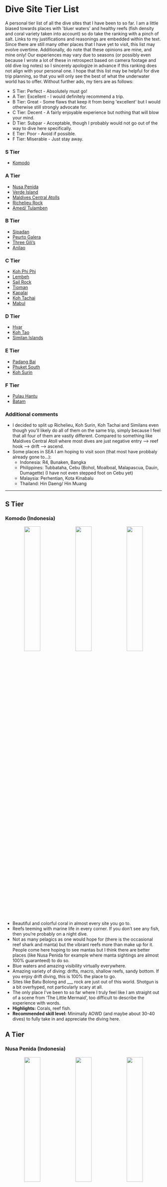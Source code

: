 # Dive Site Tier List

A personal tier list of all the dive sites that I have been to so far. I am a little biased towards places with 'bluer waters' and healthy reefs (fish density and coral variety taken into account) so do take the ranking with a pinch of salt. Links to my justifications and reasonings are embedded within the text. Since there are still many other places that I have yet to visit, this list may evolve overtime. Additionally, do note that these opinions are mine, and mine only! Our experiences may vary due to seasons (or possibly even because I wrote a lot of these in retrospect based on camera footage and old dive log notes) so I sincerely apologize in advance if this ranking does not align with your personal one. I hope that this list may be helpful for dive trip planning, so that you will only see the best of what the underwater world has to offer. Without further ado, my tiers are as follows:

- S Tier: Perfect - Absolutely must go!
- A Tier: Excellent - I would definitely recommend a trip.
- B Tier: Great - Some flaws that keep it from being 'excellent' but I would otherwise still strongly advocate for.
- C Tier: Decent - A fairly enjoyable experience but nothing that will blow your mind.
- D Tier: Subpar - Acceptable, though I probably would not go out of the way to dive here specifically.
- E Tier: Poor - Avoid if possible. 
- F Tier: Miserable - Just stay away.
  
### S Tier
- [Komodo](#komodo-indonesia) 

### A Tier
- [Nusa Penida](#nusa-penida-indonesia)
- [Verde Island](#verde-island-philippines)
- [Maldives Central Atolls](#maldives-central-atolls-maldives)
- [Richelieu Rock](#richelieu-rock-thailand)
- [Amed/ Tulamben](#amed-tulamben-indonesia)

### B Tier
- [Sipadan](#sipadan-malaysia)
- [Peurto Galera](#peurto-galera-philippines)
- [Three Gili’s](#three-gilis-indonesia)
- [Anilao](#anilao-philippines)

### C Tier
- [Koh Phi Phi](#koh-phi-phi-thailand)
- [Lembeh](#lembeh-indonesia)
- [Sail Rock](#sail-rock-thailand)
- [Tioman](#tioman-malaysia)
- [Kapalai](#kapalai-malaysia)
- [Koh Tachai](#koh-tachai-thailand)
- [Mabul](#mabul-malaysia)

### D Tier
- [Hvar](#hvar-croatia)
- [Koh Tao](#koh-tao-thailand)
- [Similan Islands](#similan-islands-thailand)

### E Tier
- [Padang Bai](#padang-bai-indonesia)
- [Phuket South](#phuket-south-thailand)
- [Koh Surin](#koh-surin-thailand)

### F Tier
- [Pulau Hantu](#pulau-hantu-singapore)
- [Batam](#batam-indonesia)

### Additional comments
- I decided to split up Richelieu, Koh Surin, Koh Tachai and Similans even though you'll likely do all of them on the same trip, simply because I feel that all four of them are vastly different. Compared to something like Maldives Central Atoll where most dives are just negative entry --> reef hook --> drift --> ascend. 
- Some places in SEA I am hoping to visit soon (that most have probbaly already gone to...):
    - Indonesia: R4, Bunaken, Bangka
    - Philippines: Tubbataha, Cebu (Bohol, Moalboal, Malapascua, Dauin, Dumagette) (I have not even stepped foot on Cebu yet)
    - Malaysia: Perhentian, Kota Kinabalu
    - Thailand: Hin Daeng/ Hin Muang

---

## S Tier
### Komodo (Indonesia)
<p align="middle">
  <img src="https://github.com/AnzelleL23/bubbles/raw/main/images/komodo_1.jpg" width="32%" />
  <img src="https://github.com/AnzelleL23/bubbles/raw/main/images/komodo_2.jpg" width="32%" /> 
  <img src="https://github.com/AnzelleL23/bubbles/raw/main/images/komodo_3.jpg" width="32%" />
</p>

- Beautiful and colorful coral in almost every site you go to.
- Reefs teeming with marine life in every corner. If you don’t see any fish, then you’re probably on a night dive.
- Not as many pelagics as one would hope for (there is the occasional reef shark and manta) but the vibrant reefs more than make up for it. People come here hoping to see mantas but I think there are better places (like Nusa Penida for example where manta sightings are almost 100% guaranteed) to do so.
- Blue waters and amazing visibility virtually everywhere. 
- Amazing variety of diving: drifts, macro, shallow reefs, sandy bottom. If you enjoy drift diving, this is 100% the place to go.
- Sites like Batu Bolong and ___ rock are just out of this world. Shotgun is a bit overhyped, not particularly scary at all. 
- The only place I’ve been to so far where I truly feel like I am straight out of a scene from ‘The Little Mermaid’, too difficult to describe the experience with words.
- **Highlights:** Corals, reef fish.
- **Recommended skill level:** Minimally AOWD (and maybe about 30-40 dives) to fully take in and appreciate the diving here. 
  
## A Tier
### Nusa Penida (Indonesia)
<p align="middle">
  <img src="https://github.com/AnzelleL23/bubbles/raw/main/images/penida_1.jpg" width="32%" />
  <img src="https://github.com/AnzelleL23/bubbles/raw/main/images/penida_3.jpg" width="32%" /> 
  <img src="https://github.com/AnzelleL23/bubbles/raw/main/images/penida_2.jpg" width="32%" />
</p>

- Impeccable visibility at crystal bay/ northern sites, I'd estimate the visibility to be around 30m+.
- Almost guaranteed manta sightings in the South + one of the few places in SEA to hunt for the mola mola.
- Corals are bountiful and healthy, especially in Crystal Bay/ sites close to Nusa Lembobgan. The slopes are full of color, all the way into the deep.
- Only not S Tier because apart from the aforementioned pelagics, there is surprisingly few fish, bar a few spots.
- Decent amount of current which can be quite challenging but overall still manageable... though there are many horror stories online of people getting washed away here.
- Mola's shallow up only during the cold season (Jul-Oct?) so be prepared for some freezing temperatures if you're planning to visit around this time - the lowest temperature recorded on my dive computer was 16 degrees Celcius.
- Currents + low water temperature is a surefire way to burn through your tank...
- **Highlights:** Mola mola, Manta rays, corals.
- **Recommended skill level:** AOWD, otherwise you won't be seeing anything here at all since all the dive sites are quite deep.

### Verde Island (Philippines)
<p align="middle">
  <img src="https://github.com/AnzelleL23/bubbles/raw/main/images/verde_1.jpg" width="32%" />
  <img src="https://github.com/AnzelleL23/bubbles/raw/main/images/verde_2.jpg" width="32%" /> 
  <img src="https://github.com/AnzelleL23/bubbles/raw/main/images/verde_3.jpg" width="32%" />
</p>

- Very near Peurto Galera but decided to rank it separately since it is often marketed as a separate day trip destination
- This place is full of coral and marine life, some of the most outside of Komodo, maybe even comparable to some degree.
- Possible pelagic sightings around the pinnacle too.
- Unfortunately, the visibility is only decent, not fantastic. Then again, perhaps it is seasonal so this is subjected to change.
- The currents here are also extremely erratic and can be quite dangerous, probably the only place where I experienced pretty drastic up/ down currents.
- Verde Island may have more fish than Nusa Penida but the latter has significantly better visibility. 
- **Highlights:** Corals, reef fish.
- **Recommended skill level:** AOWD (I'm not sure if shops will even bring you here without) and maybe 40-50 dives, I genuinely felt a bit scared here. 

### Maldives Central Atolls (Maldives)
<p align="middle">
  <img src="https://github.com/AnzelleL23/bubbles/raw/main/images/maldives_1.jpg" width="32%" />
  <img src="https://github.com/AnzelleL23/bubbles/raw/main/images/maldives_2.jpg" width="32%" /> 
  <img src="https://github.com/AnzelleL23/bubbles/raw/main/images/maldives_3.jpg" width="32%" />
</p>

- Difficult to rank every single atoll individually so I just grouped everything together as one.
- Pelagic paradise, black/ white tips on virtually every dive.
- Chance to get very very close to nurse sharks and mantas.
- Water was blue and visibility was generally great, though it was poorer at some of the deeper channel diving sites if I remember correctly.
- Not ranked higher only because some places had massively bleached corals which is quite unfortunate. 
- Perfect for the 'big stuff' and drift diving.
- **Highlights:** Sharks (all kinds), Manta rays.
- **Recommended skill level:** AOWD + 50 dives (minimum requirement for most Central Atolls LOB's) + Nitrox.

### Richelieu Rock (Thailand)
<p align="middle">
  <img src="https://github.com/AnzelleL23/bubbles/raw/main/images/richelieu_1.jpg" width="32%" />
  <img src="https://github.com/AnzelleL23/bubbles/raw/main/images/richelieu_2.jpg" width="32%" /> 
  <img src="https://github.com/AnzelleL23/bubbles/raw/main/images/richelieu_3.jpg" width="32%" />
</p>

- The only dive site in Thailand (that I’ve been to so far) where it genuinely feels like you’re diving in a fish tank.
- Thousands upon thousands of schooling fishes all around you with great coral patches around the pinnacle.
- Saw a couple of barracuda but unfortunately, no barracuda tornado. 
- Visibility was great for the most part but dropped quite a bit at certain locations when cold currents came.
- Ranked lower than Verde island since the aforementioned site simply has much more coral though fish wise, this is hard to beat. 
- Possibly the best site in Thailand (that I have been to) especially since Thailand diving is only OK at best.
- **Highlights:** Glass fish.
- **Recommended skill level:** Unsure, not particularly beginner friendly since currents can be a little wild. 

### Amed/ Tulamben (Indonesia)
<p align="middle">
  <img src="https://github.com/AnzelleL23/bubbles/raw/main/images/amed_1.jpg" width="32%" />
  <img src="https://github.com/AnzelleL23/bubbles/raw/main/images/amed_2.jpg" width="32%" /> 
  <img src="https://github.com/AnzelleL23/bubbles/raw/main/images/amed_3.jpg" width="32%" />
</p>

- Grouped these two together since they are fairly similar in terms of marine life/ diving conditions.
- Fantastic blend of macro and coral diving. 
- The blue waters, clear visibility and fairly calm conditions make for very comfortable diving.
- Fire corals and shore entry kinda blows though.
- The legendary USAT liberty wreck with its abundance of critters living around/ inside is truly a sight to behold.
- One of my personal favourite in terms of ease of accessibility, cost and relaxation but only loses to those above due to having a lower density of fish and coral.
- The car ride here can be a pain though, especially admist the Bali traffic jams. 
- **Highlights:** Frogfish, nudibranch, muck etc.
- **Recommended skill level:** Beginner friendly.
  
## B Tier
### Sipadan (Malaysia)
<p align="middle">
  <img src="https://github.com/AnzelleL23/bubbles/raw/main/images/sipadan_1.jpg" width="32%" />
  <img src="https://github.com/AnzelleL23/bubbles/raw/main/images/sipadan_2.jpg" width="32%" /> 
  <img src="https://github.com/AnzelleL23/bubbles/raw/main/images/sipadan_3.jpg" width="32%" />
</p>

- Probably my most controversial ranking in this list.
- Excellent place to see schools of bump head parrot fish and jackfish/ barracuda tornadoes.
- Water was blue and clear for the most part.
- Good reefs and decent marine life.
- However, I must admit that it is a little overrated in a sense that is it not the 'best diving site in the world'. Granted, this title was bestowed decades ago but many fish have clearly left the area since.
- The small size of Sipadan also means that you can explore the whole area in about 2 dives.
- I think the limited daily diving permits give an illusion of Sipadan being the crown jewel of diving.
- I feel that those in the A tier have a bit more to offer.
- Putting Richelieu Rock above Sipadan may be a travesty to some but the fish density at Richelieu is simply too high to ignore. 
- I still recommend a trip here because it is indeed an extremely beautiful site, just that the hype is a little overblown and that the dives are not cheap at all.
- **Highlights:** Bumphead parrotfish, Barracuda/ Jackfish tornadoes, occasional pelagic.
- **Recommended skill level:** AOWD.
  
### Peurto Galera (Philippines)
<p align="middle">
  <img src="https://github.com/AnzelleL23/bubbles/raw/main/images/peurto_1.jpg" width="32%" />
  <img src="https://github.com/AnzelleL23/bubbles/raw/main/images/peurto_2.jpg" width="32%" /> 
  <img src="https://github.com/AnzelleL23/bubbles/raw/main/images/peurto_3.jpg" width="32%" />
</p>

- Huge variety of diving, all within 15 mins boat ride. 
- Incredibly healthy and colorful coral at the sites just east of Sabang beach.
- Good macro and marine life all around, healthy corals even at areas very close to civilisation.
- Gentle drifts at some sites with shallow coral for some awesome drift diving.
- Hampered by slightly greenish waters (visibility is still decent but I have a strong bias for blue waters) and absence of schooling fish.
- **Highlights:** Soft coral, saw my first stargazer here too.
- **Recommended skill level:** Beginner friendly.

### Three Gili’s (Indonesia)
<p align="middle">
  <img src="https://github.com/AnzelleL23/bubbles/raw/main/images/gili_1.jpg" width="32%" />
  <img src="https://github.com/AnzelleL23/bubbles/raw/main/images/gili_2.jpg" width="32%" /> 
  <img src="https://github.com/AnzelleL23/bubbles/raw/main/images/gili_3.jpg" width="32%" />
</p>

- I shall preface by saying that if Scoot wasn't charging upwards of $600 for SIN-LOP flights, I'd be coming here a lot more. 
- A personal favourite of mine in terms of a holistic dive holiday.
- There are sites with brilliant coral and pelagics (which comes with more currents), then there are those with gentle topography for macro hunting.
- Water temperature is perfect, visibility and colour are excellent.
- I would even claim to some extent that it feels like a 'discount Komodo', in terms of coral and water.
- The only reason why I cannot rank it higher than anything that came before, is because there is an entire passage (I can’t remember where exactly… perhaps on the West of Gili Air) covered in broken and dead coral from past dynamite fishing practices. It is like swimming in a coral graveyard which felt quite sad.
- Nevertheless, turtles galore, coral health (only considering those alive) and the water quality is enough for me to consider it as one of my top picks for a good diving holiday.
- Ultimately ranked Peurto Galera (PG) higher only because PG has higher critter density.
- **Highlights:** Coral (if not blown up), Turtles, occasional Pelagics.
- **Recommended skill level:** Beginner friendly. Be wary of Shark Point though, it is an extremely gorgeous site but currents can be strong. 
  
### Anilao: (Philippines)
<p align="middle">
  <img src="https://github.com/AnzelleL23/bubbles/raw/main/images/anilao_1.jpg" width="32%" />
  <img src="https://github.com/AnzelleL23/bubbles/raw/main/images/anilao_2.jpg" width="32%" /> 
  <img src="https://github.com/AnzelleL23/bubbles/raw/main/images/anilao_3.jpg" width="32%" />
</p>

- The ease of accessibility to dive sites is a huge plus.
- The variability of scenery is quite astounding, from sandy bottom to coral gardens and even some coral walls.
- Great variety of nudibranch, which are also easy to spot.
- The dive sites across the straits at Maricaban island are really beautiful as well... visibility there is better too if I recall correctly. 
- I found it hard to compare a macro area against 'regular destinations' so I’m still not entire sure where it should belong.
- I think the easy diving and comfortable conditions made it quite enjoyable overall, landing it at the final spot in B tier. 
- **Highlights:** Nudibranch, Harlequin shrimp, muck etc.
- **Recommended skill level:** AOWD + nitrox. The dive sites are generally easy but I don't think beginners will enjoy muck diving. 
  
## C Tier
### Koh Phi Phi (Thailand)
<p align="middle">
  <img src="https://github.com/AnzelleL23/bubbles/raw/main/images/phiphi_1.jpg" width="32%" />
  <img src="https://github.com/AnzelleL23/bubbles/raw/main/images/phiphi_2.jpg" width="32%" /> 
  <img src="https://github.com/AnzelleL23/bubbles/raw/main/images/phiphi_3.jpg" width="32%" />
</p>

- There is quite a lot of marine life and corals around the islands.
- I’ve spotted a number of pelagics during my dives here (sharks and rays), albeit very briefly.
- Sizeable variety of nudibranch around here too, though I find them to be a little smaller than other places I’ve been to. 
- The topography around the Bida islands is also interesting.
- Looking at some of the pictures I took, Koh Phi Phi does seem very nice.
- The truth is that the water at some places can be very green, reducing overall enjoyment.
- **Highlights:** Nudibranch, occasional pelagic, squids.
- **Recommended skill level:** Beginner friendly. 
  
### Lembeh (Indonesia)
<p align="middle">
  <img src="https://github.com/AnzelleL23/bubbles/raw/main/images/lembeh_1.jpg" width="32%" />
  <img src="https://github.com/AnzelleL23/bubbles/raw/main/images/lembeh_2.jpg" width="32%" /> 
  <img src="https://github.com/AnzelleL23/bubbles/raw/main/images/lembeh_3.jpg" width="32%" />
</p>

- Another ranking which some may find extremely controversial.
- Even though it’s often heralded as the 'muck diving capital of the world', there were periods of up to 20 mins where my camera would be off and all I'd see were just endless fields of sand. 
- Not ranked higher because the of the aforementioned disappointments and the fact that the diving here is generally quite expensive.
- Not ranked lower because the water has surprisingly good visibility for a muck site, presence of some very unique critters and ease of diving (no current, little if any).
- Perhaps I went too early during the high season so I’ll definitely make a second visit and update the tier list. 
- I prefer Anilao over Lembeh since the former has much better water conditions, with more interesting topography. 
- **Highlights:** Nudibranch, octopus, muck etc.
- **Recommended skill level:** AOWD (similar justification with Anilao).
  
### Sail Rock (Thailand)
<p align="middle">
  <img src="https://github.com/AnzelleL23/bubbles/raw/main/images/sailrock_1.jpg" width="32%" />
  <img src="https://github.com/AnzelleL23/bubbles/raw/main/images/sailrock_2.jpg" width="32%" /> 
  <img src="https://github.com/AnzelleL23/bubbles/raw/main/images/sailrock_3.jpg" width="32%" />
</p>

- Similar case with Verde Island/ Peurto Galera, I decided to rank this site separately since it is some distance from Koh Tao/ Koh Samui.
- Quite similar to Richelieu rock in terms of topography and marine life.
- Maybe less fish than at Richelieu.
- While it has similar highs to Richelieu rock, the lows are much lower. The visibility at some parts were less than 2m, making it impossible to fully appreciate the schooling fish.
- Doesn’t help that this dive site is usually packed to the gills with divers since the window to dive here is quite small.
- Still worth a trip but not as relaxing or as remarkable as other sites ranked higher in the list.
- In fact, if you are in Koh Tao, I think diving the pinnacles around Koh Tao would save you significant money and effort, for about 80% the experience.
- Some Sail Rock footage online look infinitely different from what I experienced so maybe I will give this place another shot in the future.
- **Highlights:** Reef fish.
- **Recommended skill level:** AOWD.
  
### Tioman (Malaysia)
<p align="middle">
  <img src="https://github.com/AnzelleL23/bubbles/raw/main/images/tioman_1.jpg" width="32%" />
  <img src="https://github.com/AnzelleL23/bubbles/raw/main/images/tioman_2.jpg" width="32%" /> 
  <img src="https://github.com/AnzelleL23/bubbles/raw/main/images/tioman_3.jpg" width="32%" />
</p>

- The closest decent dive destination to Singapore!
- I feel that the sites further away from the Tioman i.e. the islands around Labas are actually very nice. The waters can have visibility of 15-20m sometimes, with interesting topography for some swim throughs.
- Renggis is also a fantastic site with good coral and almost guaranteed turtle sightings. Occasional pelagic sightings here too.
- That being said, apart from these few sites, majority of the ground surface is still sandy bottom, with almost zero macro life to make up for it. 
- The lack of coral or vibrant marine life at most spots lands it in this position.
- At least the water can be blue at some places and it is still the most accessible place for weekend diving.
- **Highlights:** OK corals, near to SG.
- **Recommended skill level:** Beginner friendly. 
  
### Kapalai (Malaysia)
<p align="middle">
  <img src="https://github.com/AnzelleL23/bubbles/raw/main/images/kapalai_1.jpg" width="32%" />
  <img src="https://github.com/AnzelleL23/bubbles/raw/main/images/kapalai_2.jpg" width="32%" /> 
  <img src="https://github.com/AnzelleL23/bubbles/raw/main/images/kapalai_3.jpg" width="32%" />
</p>

- While there is the one site called Little Okinawa which reminds me a lot of Nusa Penida and Komodo, the other parts of Kapalai are rather dull and uninteresting.
- There is decent coral but not much marine life to write home about.
- The water is quite blue but visibility was OK-ish.
- It was hard ranking Tioman and Kapalai relative to each other since both offer similar experiences: some great sites, some snoozers.
- I think Tioman edges over Kapalai due to the cheaper diving, variability of diving and ease of accessibility.
- **Highlights:** 'Little Okinawa'.
- **Recommended skill level:** Beginner friendly.
  
### Koh Tachai (Thailand)
- This is quite a small dive site if I recall correctly.
- I do remember that the water here was much bluer and visibility was better than other parts of the Andaman sea.
- Some marine life and coral around the island.
- Ranked in this position since it simply cannot compete with those above in terms of coral or marine life. 
- This is still a rather decent dive site and I do recall feeling quite impressed by the dive.
- Realized that I have 0 footage of this site so going purely based on memory and dive log notes. 
- **Highlights:** Vibes. (I wrote this in my log book)
- **Recommended skill level:** Unsure. 
  
### Mabul (Malaysia)
<p align="middle">
  <img src="https://github.com/AnzelleL23/bubbles/raw/main/images/mabul_1.jpg" width="32%" />
  <img src="https://github.com/AnzelleL23/bubbles/raw/main/images/mabul_2.jpg" width="32%" /> 
  <img src="https://github.com/AnzelleL23/bubbles/raw/main/images/mabul_3.jpg" width="32%" />
</p>

- Arguably the worst of the three (Mabul, Kapalai and Sipadan).
- The water here is quite green and has pretty low visibility, less than 6m  max I reckon… 
- I don’t recall there being much coral, perhaps occasional patches here and there.
- However, there is good macro life in the area (thanks to the trash from the villages nearby...).
- I remembered hating Mabul a lot when I first dove it but looking through my pictures made me realise how many critters I saw every dive.
- Schooling fish may pass by here too. 
- While the macro is great, it is not better Lembeh and Anilao (where the water quality is arguably better too).
- Decent but not great so it takes the last spot in the C tier.
- **Highlights:** Muck etc., also the only place where I've seen a Blue-ringed octopus!
- **Recommended skill level:** Beginner friendly. 
  
## D Tier
### Hvar (Croatia)
- My only diving experience outside of Asia .
- The water is a chilly 21 degrees but is as blue as the sky and with visibility rivaling that of crystal bay (up to 40m I reckon), maybe even better.
- The biggest shortcoming is that the sites are almost devoid of almost any decently sized fish.
- In fact there were zero corals, just some seagrass.
- Interersting topography around the Southern coasts. 
- There is the occasional tuna and octopus which is quite cool.
- Unable to rank this place higher due to the severe lack of marine life but the visibility is simply too stunning to fault.
- Unfortunately, I do not have footage of the diving here since I left all my equipment at home. 
- **Highlights:** Water conditions.
- **Recommended skill level:** Beginner friendly. 
  
### Koh Tao (Thailand)
- I would have liked to put Koh Tao higher but unfortunately, it does not have much going for it.
- Chumphon pinnacles and Southwest pinnacles are pretty remarkable diving sites as there are lots of schooling fish. 
- Visibility is unfortunately subpar at most other places.
- Koh Tao also doesn’t have coral gardens as beautiful as Tioman, so even the Pinnacles are unable to carry it to a higher tier in my opinion.
- Dive sites are usually quite crowded so it can be hard to enjoy the popular areas. 
- Its price makes it a huge plus, considering the diving is sub-par at best.
- A good place to pick up diving, although I'd very much prefer Tioman for the beginners, and other places for more experienced divers. 
- **Highlights:** Cheap diving.
- **Recommended skill level:** Beginner friendly. 

### Similan Islands (Thailand)
- I don’t recall seeing much marine life around the islands, there is the occasional bat fish/ fuseli but really not much else. 
- Perhaps much of the area was destroyed in 2004, I'm not sure but most of my time underwater was spent ‘rock diving’ which I find to be a bit laughable.
- Even though I would consider Hvar to be rock diving as well, Hvar's water is significantly better.
- I cannot rate Similans any lower as the water is indeed still blue and the topography is quite unique to some extent.
- In terms of hype to satisfaction ratio, this place really takes the cake, especially since it is at the forefront of most Thailand LOB advertisements even though there are better dive sites on the same itinerary. 
- **Highlights:** Rock diving.
- **Recommended skill level:** Unsure. 

## E Tier
### Padang Bai (Indonesia)
- I sure hope that this was a case of simply going during the wrong season because what I saw was 180 degrees from what is being marketed. 
- There are some coral and there are some baby sharks but the water being cold combined with  perpetual swell made the experience extremely unpleasant and miserable -- nearly threw up...
- The water was green for the most part and visibility not more than 10m too.
- There us a surprising amount of coral but the poor visibility did not do it justice at all.
- In fact, when I went to an area called ‘the blue lagoon’, it was anything but it. Visibility dropped to like 3m and it was pretty sucky really.
-  I am open to revisiting and getting my mind changed since there are people who enjoyed their dives in Padang Bai so I shall refrain from further comments till a revisit.
- **Highlights:** Nauseating diving.
- **Recommended skill level:** AOWD but the shallow/ protected sites are fairly beginner friendly. 

### Phuket South (Thailand)
- This includes the Racha islands, King cruiser wreck and Koh Doc Mai.
- There really isn’t much to see, mostly sea stars and sea urchins.
- Koh Doc Mai is actually OK I guess...
- Water colour alternates between light blue and sicklish green, with visibility not more than 10-12m. 
- There are some nudibranch at these sites but they’re virtually microscopic. 
- King Cruiser is an interesting wreck but it is too deep for any proper exploration (even with nitrox). Contrast this to the USAT Liberty in Tulamben where even people without tech diving certifications can explore. The marine life on the USAT Liberty is also infinitely more vibrant and you have higher likelihood of spotting more unique critters there.
- There are schools of fish near the King Cruiser Wreck but there is just TOO many people in the water. Coupled with the fact that diving is done of the cattle boats... not an experience to write home about. 
- A way to shake off the dive bug since it is quite cheap and still OK-ish at best.
- Considered putting this right below Similan and in the D tier, but even though I was bored out of my mind in Padang Bai and here, I think Padang Bai had a lot more marine life.
- **Highlights:** Tasty boat meals.
- **Recommended skill level:** Beginner friendly.

### Koh Surin (Thailand)
- Too unimpressionable until it has almost faded from my memory at this point.
- The water there is green and visibility is really no more than 8-10m.
- This dive site gets some currents too, so there is a lot of kicking involved but with 0 payoff at the end.
- My camera was completely turned off for all the dives I did here so I have zero recorded footage to base my judgement off, all opinions are according to my dive log notes.
- I think it is used as a check dive site for Similan LOB’s I’m not sure. 
- Not ranked lower because there is still some fish to be seen.
- **Highlights:** Unable to recall.
- **Recommended skill level:** Unsure. 

## F Tier
### Pulau Hantu (Singapore)
- A huge reason why this is ranked so low is because of the piss poor visibility and water color, when you need to dive with light in the day, you know you’re in for some fun times.
- A good day of visibility is about 3m. 
- To make matters worse, there is usually current at Pulau Hantu too, which can be daunting.
- However, there is surpassingly decent macro here, lots of nudibranch (even more so than Tioman) and interesting critters.
- Occasional coral patches can also be found though no coral fields like in Indonesia or Philippines.
- The presence of current and pea soup visibility really sucks the joy out of being underwater.
- I’d only recommend diving here in the presence of no other alternatives or merely to test equipment.
- Or unless you really, really, really love macro.
- **Highlights:** Nearby Singapore and decent macro

### Batam (Indonesia)
- The final entry on this list! I was debating which one to rank lower but Batam has definitely got to be worse since the macro is just not as good as Pulau Hantu (also not any cheaper).
- The visibility is pretty poor as well, less than 5m at most places. Perhaps due to its close proximity to Singapore. 
- There is some coral, some fish and some nudibranch to see but the water conditions don't make it fun to hunt for these critters at all.
- Compare this to Lembeh/ Anilao where the conditions make you feel much more at ease. 
- Similar to Pulau Hantu, there are some currents, adding on to the already 'difficult visibility'.
- A disclaimer is that perhaps I went during the wrong season, as some Youtube footage paint very different pictures of what I remembered Batam diving to be.
- Open to going back and get my mind changed.
- **Highlights:** Surviving.

